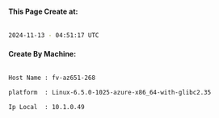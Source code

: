 
   
#### This Page Create at:

```bash

2024-11-13 - 04:51:17 UTC

```

#### Create By Machine:

```bash

Host Name : fv-az651-268

platform  : Linux-6.5.0-1025-azure-x86_64-with-glibc2.35

Ip Local  : 10.1.0.49

```

